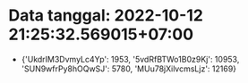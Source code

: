 # Data tanggal: 2022-10-12 21:25:32.569015+07:00

* {'UkdrIM3DvmyLc4Yp': 1953, '5vdRfBTWo1B0z9Kj': 10953, 'SUN9wfrPy8hOQwSJ': 5780, 'MUu78jXilvcmsLjz': 12169}
